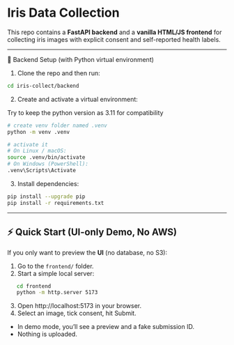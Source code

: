 # Iris Data Collection

This repo contains a **FastAPI backend** and a **vanilla HTML/JS frontend** for collecting iris images with explicit consent and self-reported health labels.

---

🐍 Backend Setup (with Python virtual environment)

1. Clone the repo and then run:

```bash
cd iris-collect/backend
```

2. Create and activate a virtual environment:

Try to keep the python version as 3.11 for compatibility 

```bash
# create venv folder named .venv
python -m venv .venv

# activate it
# On Linux / macOS:
source .venv/bin/activate
# On Windows (PowerShell):
.venv\Scripts\Activate
```

3. Install dependencies:

```bash
pip install --upgrade pip
pip install -r requirements.txt
```
---

## ⚡ Quick Start (UI-only Demo, No AWS)

If you only want to preview the **UI** (no database, no S3):

1. Go to the `frontend/` folder.
2. Start a simple local server:
```bash
   cd frontend
   python -m http.server 5173
```
3. Open http://localhost:5173 in your browser.
4. Select an image, tick consent, hit Submit.
- In demo mode, you’ll see a preview and a fake submission ID.
- Nothing is uploaded.